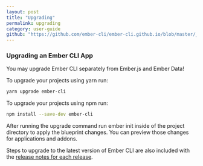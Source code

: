 ```yaml
---
layout: post
title: "Upgrading"
permalink: upgrading
category: user-guide
github: "https://github.com/ember-cli/ember-cli.github.io/blob/master/_posts/2013-04-03-upgrading.md"
---
```


### Upgrading an Ember CLI App

You may upgrade Ember CLI separately from Ember.js and Ember Data!

To upgrade your projects using yarn run:

```bash
yarn upgrade ember-cli
```

To upgrade your projects using npm run:

```bash
npm install --save-dev ember-cli
```

After running the upgrade command run ember init inside of the project directory to apply the blueprint changes. You can preview those changes for applications and addons.

Steps to upgrade to the latest version of Ember CLI are also included with the
[release notes for each release](https://github.com/ember-cli/ember-cli/releases).
